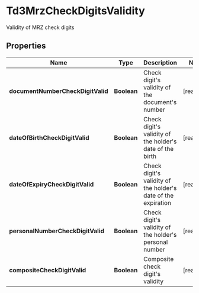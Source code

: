 

# Td3MrzCheckDigitsValidity

Validity of MRZ check digits

## Properties

| Name | Type | Description | Notes |
|------------ | ------------- | ------------- | -------------|
|**documentNumberCheckDigitValid** | **Boolean** | Check digit&#39;s validity of the document&#39;s number |  [readonly] |
|**dateOfBirthCheckDigitValid** | **Boolean** | Check digit&#39;s validity of the holder&#39;s date of the birth |  [readonly] |
|**dateOfExpiryCheckDigitValid** | **Boolean** | Check digit&#39;s validity of the holder&#39;s date of the expiration |  [readonly] |
|**personalNumberCheckDigitValid** | **Boolean** | Check digit&#39;s validity of the holder&#39;s personal number |  [readonly] |
|**compositeCheckDigitValid** | **Boolean** | Composite check digit&#39;s validity |  [readonly] |



